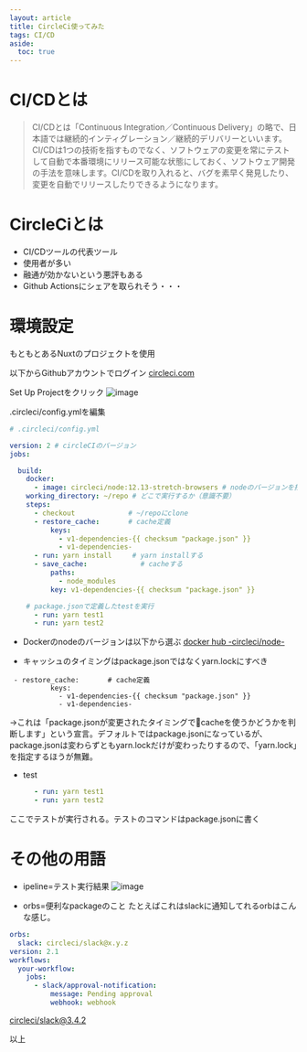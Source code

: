 ```yaml
---
layout: article
title: CircleCi使ってみた
tags: CI/CD
aside:
  toc: true
---
```



# CI/CDとは

>CI/CDとは「Continuous Integration／Continuous Delivery」の略で、日本語では継続的インティグレーション／継続的デリバリーといいます。CI/CDは1つの技術を指すものでなく、ソフトウェアの変更を常にテストして自動で本番環境にリリース可能な状態にしておく、ソフトウェア開発の手法を意味します。CI/CDを取り入れると、バグを素早く発見したり、変更を自動でリリースしたりできるようになります。

# CircleCiとは
- CI/CDツールの代表ツール
- 使用者が多い
- 融通が効かないという悪評もある
- Github Actionsにシェアを取られそう・・・

# 環境設定

もともとあるNuxtのプロジェクトを使用

以下からGithubアカウントでログイン
[circleci.com](https://app.circleci.com/)


Set Up Projectをクリック
![image](https://user-images.githubusercontent.com/44778704/91053067-4314b900-e65d-11ea-862e-bd0654fa9070.png)

.circleci/config.ymlを編集


```yaml
# .circleci/config.yml

version: 2 # circleCIのバージョン
jobs:

  build:
    docker:
      - image: circleci/node:12.13-stretch-browsers # nodeのバージョンを指定
    working_directory: ~/repo # どこで実行するか（意識不要）
    steps:
      - checkout             # ~/repoにclone
      - restore_cache:       # cache定義
          keys:
            - v1-dependencies-{{ checksum "package.json" }}
            - v1-dependencies-
      - run: yarn install     # yarn installする
      - save_cache:             # cacheする
          paths:
            - node_modules
          key: v1-dependencies-{{ checksum "package.json" }}

    # package.jsonで定義したtestを実行
      - run: yarn test1
      - run: yarn test2
```

- Dockerのnodeのバージョンは以下から選ぶ
[docker hub -circleci/node-](https://hub.docker.com/r/circleci/node/tags)


- キャッシュのタイミングはpackage.jsonではなくyarn.lockにすべき
```
 - restore_cache:       # cache定義
          keys:
            - v1-dependencies-{{ checksum "package.json" }}
            - v1-dependencies-
```

→これは「package.jsonが変更されたタイミングでcacheを使うかどうかを判断します」という宣言。デフォルトではpackage.jsonになっているが、package.jsonは変わらずともyarn.lockだけが変わったりするので、「yarn.lock」を指定するほうが無難。


- test
```yaml
      - run: yarn test1
      - run: yarn test2
```

ここでテストが実行される。テストのコマンドはpackage.jsonに書く


# その他の用語

- ipeline=テスト実行結果
![image](https://user-images.githubusercontent.com/44778704/91053948-8cb1d380-e65e-11ea-9e22-d0899a78187d.png)

- orbs=便利なpackageのこと
たとえばこれはslackに通知してれるorbはこんな感じ。

```yaml
orbs:
  slack: circleci/slack@x.y.z
version: 2.1
workflows:
  your-workflow:
    jobs:
      - slack/approval-notification:
          message: Pending approval
          webhook: webhook
```

[circleci/slack@3.4.2](https://circleci.com/orbs/registry/orb/circleci/slack?utm_medium=SEM&utm_source=gnb&utm_campaign=SEM-gnb-DSA-Eng-ni&utm_content=&utm_term=dynamicSearch-&gclid=CjwKCAjwyo36BRAXEiwA24CwGXaTXDip0VfSegZO0Qc6PlomggMbR--V2jD6aBe2qo0DkvjkvmWUZhoCThEQAvD_BwE)


以上
